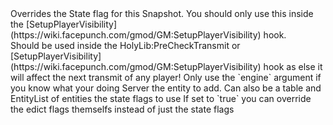 <function name="OverrideStateFlags" parent="pvs" type="libraryfunc">
	<description>
		Overrides the State flag for this Snapshot.
		<note>
			You should only use this inside the [SetupPlayerVisibility](https://wiki.facepunch.com/gmod/GM:SetupPlayerVisibility) hook.<br>
			Should be used inside the <page>HolyLib:PreCheckTransmit</page> or [SetupPlayerVisibility](https://wiki.facepunch.com/gmod/GM:SetupPlayerVisibility) hook as else it will affect the next transmit of any player!
		</note>
		<warning>
			Only use the `engine` argument if you know what your doing
		</warning>
		<added version="0.2"></added>
	</description>
	<realm>Server</realm>
	<args>
		<arg name="entity" type="Entity">the entity to add. Can also be a <page>table</page> and <page>EntityList</page> of entities</arg>
		<arg name="flag" type="number">the state flags to use</arg>
		<arg name="engine" type="boolean" default="false">If set to `true` you can override the edict flags themselfs instead of just the state flags</arg>
	</args>
</function>